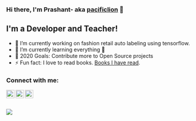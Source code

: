 ### Hi there, I'm Prashant- aka [pacificlion][linkedin] 👋

## I'm a Developer and Teacher!
- 🔭 I’m currently working on fashion retail auto labeling using tensorflow.
- 🌱 I’m currently learning everything 🤣
- 🥅 2020 Goals: Contribute more to Open Source projects
- ⚡ Fun fact: I love to read books. [Books I have read][goodreads].

### Connect with me:

[<img align="left" alt="pacificlion | Twitter" width="22px" src="https://cdn.jsdelivr.net/npm/simple-icons@v3/icons/twitter.svg" />][twitter]
[<img align="left" alt="pacificlion | LinkedIn" width="22px" src="https://cdn.jsdelivr.net/npm/simple-icons@v3/icons/linkedin.svg" />][linkedin]
[<img align="left" alt="pacificlion | Instagram" width="22px" src="https://cdn.jsdelivr.net/npm/simple-icons@v3/icons/goodreads.svg" />][goodreads]

<br />
<br />
<br />

<img src="https://github-readme-stats.vercel.app/api?username=pacificlion&show_icons=true&theme=radical&bg_color=30,e96443,904e95&title_color=fff&text_color=fff&hide=contribs,issues" />


[twitter]: https://twitter.com/pacificlion123
[linkedin]: https://www.linkedin.com/in/prashant-singh-38640a100/
[goodreads]:https://www.goodreads.com/review/list/40466124?shelf=read
